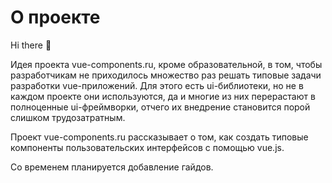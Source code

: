 # О проекте

Hi there 👋

Идея проекта vue-components.ru, кроме образовательной, в том, чтобы разработчикам не приходилось множество раз решать типовые задачи разработки vue-приложений. Для этого есть ui-библиотеки, но не в каждом проекте они используются, да и многие из них перерастают в полноценные ui-фреймворки, отчего их внедрение становится порой слишком трудозатратным.

Проект vue-components.ru рассказывает о том, как создать типовые компоненты пользовательских интерфейсов с помощью vue.js.

Со временем планируется добавление гайдов.
